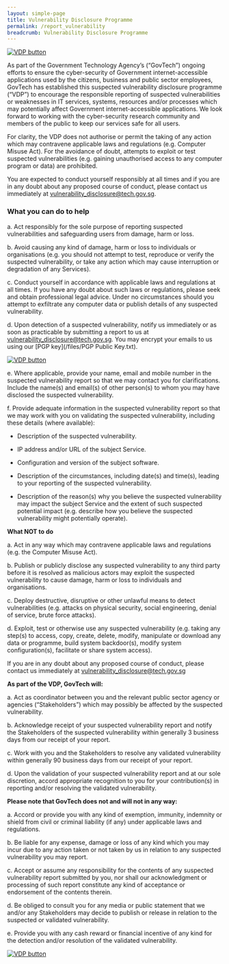 ```yaml
---
layout: simple-page
title: Vulnerability Disclosure Programme
permalink: /report_vulnerability
breadcrumb: Vulnerability Disclosure Programme
---
```


[![VDP button](/images/VDP-Button-v3.png)](https://hackerone.com/govtech-vdp)

As part of the Government Technology Agency’s (“GovTech”) ongoing efforts to ensure the cyber-security of Government internet-accessible applications used by the citizens, business and public sector employees, GovTech has established this suspected vulnerability disclosure programme (“VDP”) to encourage the responsible reporting of suspected vulnerabilities or weaknesses in IT services, systems, resources and/or processes which may potentially affect Government internet-accessible applications. We look forward to working with the cyber-security research community and members of the public to keep our services safe for all users.

For clarity, the VDP does not authorise or permit the taking of any action which may contravene applicable laws and regulations (e.g. Computer Misuse Act). For the avoidance of doubt, attempts to exploit or test suspected vulnerabilities (e.g. gaining unauthorised access to any computer program or data) are prohibited.  

You are expected to conduct yourself responsibly at all times and if you are in any doubt about any proposed course of conduct, please contact us immediately at <vulnerability_disclosure@tech.gov.sg>.

### **What you can do to help**

a.	Act responsibly for the sole purpose of reporting suspected vulnerabilities and safeguarding users from damage, harm or loss.

b.	Avoid causing any kind of damage, harm or loss to individuals or organisations (e.g. you should not attempt to test, reproduce or verify the suspected vulnerability, or take any action which may cause interruption or degradation of any Services).

c.	Conduct yourself in accordance with applicable laws and regulations at all times. If you have any doubt about such laws or regulations, please seek and obtain professional legal advice. Under no circumstances should you attempt to exfiltrate any computer data or publish details of any suspected vulnerability. 

d.	Upon detection of a suspected vulnerability, notify us immediately or as soon as practicable by submitting a report to us at <vulnerability_disclosure@tech.gov.sg>.  You may encrypt your emails to us using our [PGP key](/files/PGP Public Key.txt).


[![VDP button](/images/VDP-Button-v3.png)](https://hackerone.com/govtech-vdp)

e.	Where applicable, provide your name, email and mobile number in the suspected vulnerability report so that we may contact you for clarifications. Include the name(s) and email(s) of other person(s) to whom you may have disclosed the suspected vulnerability.

f.	Provide adequate information in the suspected vulnerability report so that we may work with you on validating the suspected vulnerability, including these details (where available):

* Description of the suspected vulnerability.

* IP address and/or URL of the subject Service.

* Configuration and version of the subject software. 

* Description of the circumstances, including date(s) and time(s), leading to your reporting of the suspected vulnerability.

* Description of the reason(s) why you believe the suspected vulnerability may impact the subject Service and the extent of such suspected potential impact (e.g. describe how you believe the suspected vulnerability might potentially operate).

**What NOT to do**

a.	Act in any way which may contravene applicable laws and regulations (e.g. the Computer Misuse Act). 

b.	Publish or publicly disclose any suspected vulnerability to any third party before it is resolved as malicious actors may exploit the suspected vulnerability to cause damage, harm or loss to individuals and organisations.

c.	Deploy destructive, disruptive or other unlawful means to detect vulnerabilities (e.g. attacks on physical security, social engineering, denial of service, brute force attacks).

d.	Exploit, test or otherwise use any suspected vulnerability (e.g. taking any step(s) to access, copy, create, delete, modify, manipulate or download any data or programme, build system backdoor(s), modify system configuration(s), facilitate or share system access).

If you are in any doubt about any proposed course of conduct, please contact us immediately at <vulnerability_disclosure@tech.gov.sg>

**As part of the VDP, GovTech will:**

a.  Act as coordinator between you and the relevant public sector agency or agencies (“Stakeholders”) which may possibly be affected by the suspected vulnerability. 

b.  Acknowledge receipt of your suspected vulnerability report and notify the Stakeholders of the suspected vulnerability within generally 3 business days from our receipt of your report.

c.  Work with you and the Stakeholders to resolve any validated vulnerability within generally 90 business days from our receipt of your report.

d.  Upon the validation of your suspected vulnerability report and at our sole discretion, accord appropriate recognition to you for your contribution(s) in reporting and/or resolving the validated vulnerability.

**Please note that GovTech does not and will not in any way:**

a.	Accord or provide you with any kind of exemption, immunity, indemnity or shield from civil or criminal liability (if any) under applicable laws and regulations. 

b.	Be liable for any expense, damage or loss of any kind which you may incur due to any action taken or not taken by us in relation to any suspected vulnerability you may report.

c.	Accept or assume any responsibility for the contents of any suspected vulnerability report submitted by you, nor shall our acknowledgment or processing of such report constitute any kind of acceptance or endorsement of the contents therein.

d.	Be obliged to consult you for any media or public statement that we and/or any Stakeholders may decide to publish or release in relation to the suspected or validated vulnerability.

e.	Provide you with any cash reward or financial incentive of any kind for the detection and/or resolution of the validated vulnerability.
 
 
[![VDP button](/images/VDP-Button-v3.png)](https://hackerone.com/govtech-vdp)

